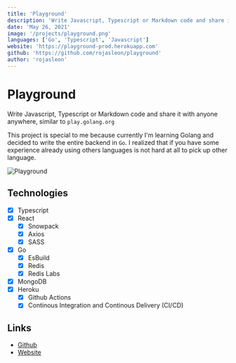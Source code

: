 ```yaml
---
title: 'Playground'
description: 'Write Javascript, Typescript or Markdown code and share it with anyone, similar to play.golang.org'
date: 'May 26, 2021'
image: '/projects/playground.png'
languages: ['Go', 'Typescript', 'Javascript']
website: 'https://playground-prod.herokuapp.com'
github: 'https://github.com/rojasleon/playground'
author: 'rojasleon'
---
```


# Playground

Write Javascript, Typescript or Markdown code and share it with anyone anywhere, similar to `play.golang.org`

This project is special to me because currently I'm learning Golang and decided to write the entire backend in `Go`. I realized that if you have some experience already using others languages is not hard at all to pick up other language.

![Playground](/projects/playground.png)

## Technologies

- [x] Typescript
- [x] React
  - [x] Snowpack
  - [x] Axios
  - [x] SASS
- [x] Go
  - [x] EsBuild
  - [x] Redis
  - [x] Redis Labs
- [x] MongoDB
- [x] Heroku
  - [x] Github Actions
  - [x] Continous Integration and Continous Delivery (CI/CD)

## Links

- [Github](https://github.com/rojasleon/playground 'Github')
- [Website](https://playground-prod.herokuapp.com 'Playground Website')
